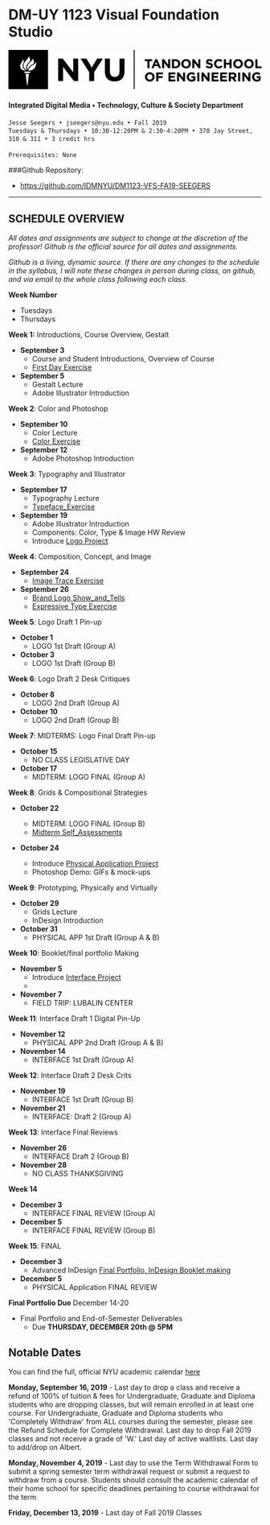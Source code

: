 # DM-UY 1123 Visual Foundation Studio

![NYU](nyu_soe_logo.png)
#### Integrated Digital Media • Technology, Culture & Society Department 
```
Jesse Seegers • jseegers@nyu.edu • Fall 2019 
Tuesdays & Thursdays • 10:30-12:20PM & 2:30-4:20PM • 370 Jay Street, 310 & 311 • 3 credit hrs
    
Prerequisites: None
```
###Github Repository: 
* https://github.com/IDMNYU/DM1123-VFS-FA19-SEEGERS

---


## SCHEDULE OVERVIEW

*All dates and assignments are subject to change at the discretion of the professor! Github is the official source for all dates and assignments.* 

*Github is a living, dynamic source. If there are any changes to the schedule in the syllabus, I will note these changes in person during class, on github, and via email to the whole class following each class.*

**Week Number**

- Tuesdays
- Thursdays



**Week 1:** Introductions, Course Overview, Gestalt

- **September 3** 
  - Course and Student Introductions, Overview of Course
  - [First Day Exercise](Exercises\01-first-day-exercise.md) 
- **September 5**
  - Gestalt Lecture
  - Adobe Illustrator Introduction

**Week 2**: Color and Photoshop

- **September 10**  
  - Color Lecture
  -  [Color Exercise](Exercises\02-color-exercise.md) 
- **September 12**  
  - Adobe Photoshop  Introduction

**Week 3**: Typography and Illustrator

- **September 17**  
  - Typography Lecture
  - [Typeface_Exercise](Exercises\03-typeface-exercise.md) 
- **September 19**  
  - Adobe Illustrator Introduction
  - Components: Color, Type & Image HW Review  
  - Introduce  [Logo Project](Projects\01-logo-project.md) 

**Week 4**: Composition, Concept, and Image

- **September 24**  
  -  [Image Trace  Exercise](Exercises\05-image-trace-exercise.md) 
- **September 26** 
  - [Brand Logo Show_and_Tells](Projects\show-and-tells.md) 
  - [Expressive Type Exercise](Exercises\04-expressive-type-exercise.md) 

**Week 5**: Logo Draft 1 Pin-up

- **October 1**  
  - LOGO 1st Draft (Group A)
- **October 3**  
  - LOGO 1st Draft (Group B)

**Week 6**: Logo Draft 2 Desk Critiques

- **October 8**  
  - LOGO 2nd Draft (Group A)
- **October 10**  
  - LOGO 2nd Draft (Group B)

**Week 7**: MIDTERMS: Logo Final Draft Pin-up  

- **October 15**  
  - NO CLASS LEGISLATIVE DAY
- **October 17**  
  - MIDTERM: LOGO FINAL (Group A)

**Week 8**: Grids & Compositional Strategies

- **October 22**
  - MIDTERM: LOGO FINAL (Group B)
  - [Midterm Self_Assessments](Projects\self-assessments.md) 
  
- **October 24**
  - Introduce [Physical Application Project](Projects\02-physical-application.md) 
  - Photoshop Demo: GIFs & mock-ups

**Week 9**: Prototyping, Physically and Virtually

- **October 29**    
  - Grids Lecture
  - InDesign Introduction
- **October 31**  
  - PHYSICAL APP 1st Draft (Group A & B)

**Week 10**: Booklet/final portfolio Making

- **November 5**  
  - Introduce [Interface Project](Projects\03-interface-project.md) 
  - 
- **November 7**  
  - FIELD TRIP: LUBALIN CENTER

**Week 11**: Interface Draft 1 Digital Pin-Up

- **November 12**  
  - PHYSICAL APP 2nd Draft (Group A & B)
- **November 14**  
  - INTERFACE 1st Draft (Group A)


**Week 12**: Interface Draft 2 Desk Crits

- **November 19**  
  - INTERFACE 1st Draft (Group B)
- **November 21**  
  - INTERFACE: Draft 2 (Group A)

**Week 13**: Interface Final Reviews

- **November 26**  
  - INTERFACE Draft 2 (Group B) 
- **November 28**  
  - NO CLASS THANKSGIVING

**Week 14**

- **December 3**   
  - INTERFACE FINAL REVIEW (Group A) 
- **December 5**  
  - INTERFACE FINAL REVIEW (Group B)

**Week 15**: FINAL

- **December 3**   
  - Advanced InDesign [Final Portfolio, InDesign Booklet making](Projects\End-of-semester-deliverables.md) 
- **December 5**  
  - PHYSICAL Application FINAL REVIEW

**Final Portfolio Due** December 14-20

- Final Portfolio and End-of-Semester Deliverables
  -  Due **THURSDAY, DECEMBER 20th @ 5PM**


## Notable Dates

You can find the full, official NYU academic calendar [here](https://www.nyu.edu/registrar/calendars/university-academic-calendar.html)

**Monday, September 16, 2019**  - Last day to drop a class and receive a refund of 100% of tuition & fees for Undergraduate, Graduate and Diploma students who are dropping classes, but will remain enrolled in at least one course. For Undergraduate, Graduate and Diploma students who 'Completely Withdraw' from ALL courses during the semester, please see the Refund Schedule for Complete Withdrawal. Last day to drop Fall 2019 classes and not receive a grade of 'W.' Last day of active waitlists. Last day to add/drop on Albert.

**Monday, November 4, 2019** - Last day to use the Term Withdrawal Form to submit a spring semester term withdrawal request or submit a request to withdraw from a course. Students should consult the academic calendar of their home school for specific deadlines pertaining to course withdrawal for the term

**Friday, December 13, 2019** - Last day of Fall 2019 Classes
